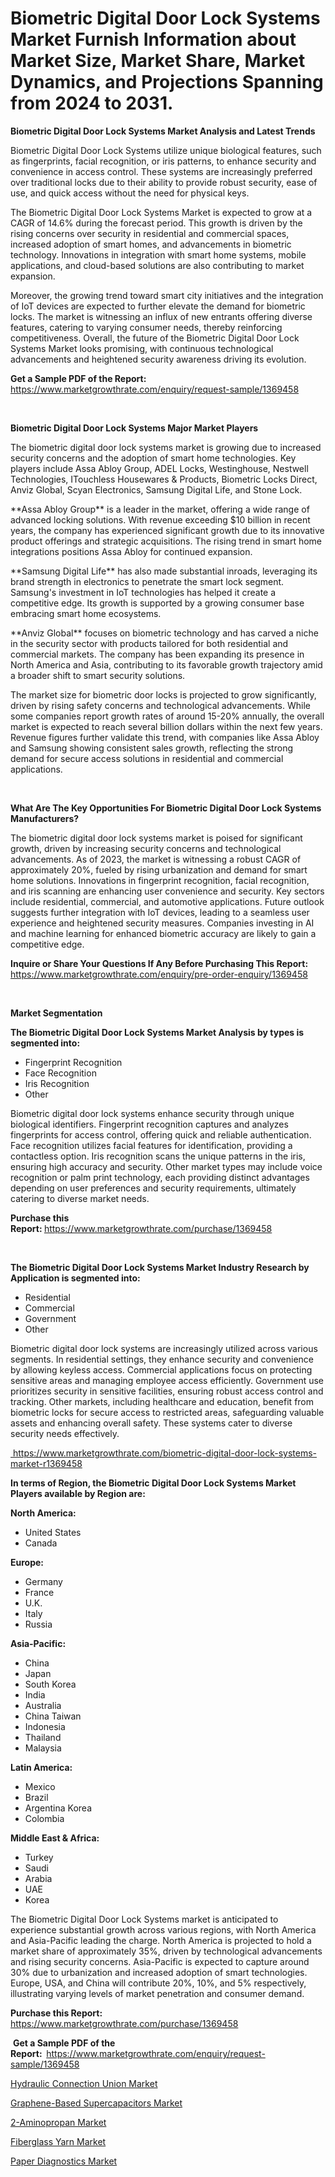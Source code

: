 <p><h1>Biometric Digital Door Lock Systems Market Furnish Information about Market Size, Market Share, Market Dynamics, and Projections Spanning from 2024 to 2031.</h1></p><p><strong>Biometric Digital Door Lock Systems Market Analysis and Latest Trends</strong></p>
<p><p>Biometric Digital Door Lock Systems utilize unique biological features, such as fingerprints, facial recognition, or iris patterns, to enhance security and convenience in access control. These systems are increasingly preferred over traditional locks due to their ability to provide robust security, ease of use, and quick access without the need for physical keys.</p><p>The Biometric Digital Door Lock Systems Market is expected to grow at a CAGR of 14.6% during the forecast period. This growth is driven by the rising concerns over security in residential and commercial spaces, increased adoption of smart homes, and advancements in biometric technology. Innovations in integration with smart home systems, mobile applications, and cloud-based solutions are also contributing to market expansion.</p><p>Moreover, the growing trend toward smart city initiatives and the integration of IoT devices are expected to further elevate the demand for biometric locks. The market is witnessing an influx of new entrants offering diverse features, catering to varying consumer needs, thereby reinforcing competitiveness. Overall, the future of the Biometric Digital Door Lock Systems Market looks promising, with continuous technological advancements and heightened security awareness driving its evolution.</p></p>
<p><strong>Get a Sample PDF of the Report:&nbsp;</strong> <a href="https://www.marketgrowthrate.com/enquiry/request-sample/1369458">https://www.marketgrowthrate.com/enquiry/request-sample/1369458</a></p>
<p>&nbsp;</p>
<p><strong>Biometric Digital Door Lock Systems Major Market Players</strong></p>
<p><p>The biometric digital door lock systems market is growing due to increased security concerns and the adoption of smart home technologies. Key players include Assa Abloy Group, ADEL Locks, Westinghouse, Nestwell Technologies, ITouchless Housewares & Products, Biometric Locks Direct, Anviz Global, Scyan Electronics, Samsung Digital Life, and Stone Lock.</p><p>**Assa Abloy Group** is a leader in the market, offering a wide range of advanced locking solutions. With revenue exceeding $10 billion in recent years, the company has experienced significant growth due to its innovative product offerings and strategic acquisitions. The rising trend in smart home integrations positions Assa Abloy for continued expansion.</p><p>**Samsung Digital Life** has also made substantial inroads, leveraging its brand strength in electronics to penetrate the smart lock segment. Samsung's investment in IoT technologies has helped it create a competitive edge. Its growth is supported by a growing consumer base embracing smart home ecosystems.</p><p>**Anviz Global** focuses on biometric technology and has carved a niche in the security sector with products tailored for both residential and commercial markets. The company has been expanding its presence in North America and Asia, contributing to its favorable growth trajectory amid a broader shift to smart security solutions.</p><p>The market size for biometric door locks is projected to grow significantly, driven by rising safety concerns and technological advancements. While some companies report growth rates of around 15-20% annually, the overall market is expected to reach several billion dollars within the next few years. Revenue figures further validate this trend, with companies like Assa Abloy and Samsung showing consistent sales growth, reflecting the strong demand for secure access solutions in residential and commercial applications.</p></p>
<p>&nbsp;</p>
<p><strong>What Are The Key Opportunities For Biometric Digital Door Lock Systems Manufacturers?</strong></p>
<p><p>The biometric digital door lock systems market is poised for significant growth, driven by increasing security concerns and technological advancements. As of 2023, the market is witnessing a robust CAGR of approximately 20%, fueled by rising urbanization and demand for smart home solutions. Innovations in fingerprint recognition, facial recognition, and iris scanning are enhancing user convenience and security. Key sectors include residential, commercial, and automotive applications. Future outlook suggests further integration with IoT devices, leading to a seamless user experience and heightened security measures. Companies investing in AI and machine learning for enhanced biometric accuracy are likely to gain a competitive edge.</p></p>
<p><strong>Inquire or Share Your Questions If Any Before Purchasing This Report:</strong> <a href="https://www.marketgrowthrate.com/enquiry/pre-order-enquiry/1369458">https://www.marketgrowthrate.com/enquiry/pre-order-enquiry/1369458</a></p>
<p>&nbsp;</p>
<p><strong>Market Segmentation</strong></p>
<p><strong>The Biometric Digital Door Lock Systems Market Analysis by types is segmented into:</strong></p>
<p><ul><li>Fingerprint Recognition</li><li>Face Recognition</li><li>Iris Recognition</li><li>Other</li></ul></p>
<p><p>Biometric digital door lock systems enhance security through unique biological identifiers. Fingerprint recognition captures and analyzes fingerprints for access control, offering quick and reliable authentication. Face recognition utilizes facial features for identification, providing a contactless option. Iris recognition scans the unique patterns in the iris, ensuring high accuracy and security. Other market types may include voice recognition or palm print technology, each providing distinct advantages depending on user preferences and security requirements, ultimately catering to diverse market needs.</p></p>
<p><strong>Purchase this Report:&nbsp;</strong><a href="https://www.marketgrowthrate.com/purchase/1369458">https://www.marketgrowthrate.com/purchase/1369458</a></p>
<p>&nbsp;</p>
<p><strong>The Biometric Digital Door Lock Systems Market Industry Research by Application is segmented into:</strong></p>
<p><ul><li>Residential</li><li>Commercial</li><li>Government</li><li>Other</li></ul></p>
<p><p>Biometric digital door lock systems are increasingly utilized across various segments. In residential settings, they enhance security and convenience by allowing keyless access. Commercial applications focus on protecting sensitive areas and managing employee access efficiently. Government use prioritizes security in sensitive facilities, ensuring robust access control and tracking. Other markets, including healthcare and education, benefit from biometric locks for secure access to restricted areas, safeguarding valuable assets and enhancing overall safety. These systems cater to diverse security needs effectively.</p></p>
<p><a href="https://www.marketgrowthrate.com/biometric-digital-door-lock-systems-market-r1369458">&nbsp;https://www.marketgrowthrate.com/biometric-digital-door-lock-systems-market-r1369458</a></p>
<p><strong>In terms of Region, the Biometric Digital Door Lock Systems Market Players available by Region are:</strong></p>
<p>
    <p> <strong> North America: </strong>
        <ul>
            <li>United States</li>
            <li>Canada</li>
        </ul>
        </p> 
    <p> <strong> Europe: </strong>
        <ul>
            <li>Germany</li>
            <li>France</li>
            <li>U.K.</li>
            <li>Italy</li>
            <li>Russia</li>
        </ul>
        </p> 
    <p> <strong> Asia-Pacific: </strong>
        <ul>
            <li>China</li>
            <li>Japan</li>
            <li>South Korea</li>
            <li>India</li>
            <li>Australia</li>
            <li>China Taiwan</li>
            <li>Indonesia</li>
            <li>Thailand</li>
            <li>Malaysia</li>
        </ul>
        </p> 
    <p> <strong> Latin America: </strong>
        <ul>
            <li>Mexico</li>
            <li>Brazil</li>
            <li>Argentina Korea</li>
            <li>Colombia</li>
        </ul>
        </p> 
    <p> <strong> Middle East & Africa: </strong>
        <ul>
            <li>Turkey</li>
            <li>Saudi</li>
            <li>Arabia</li>
            <li>UAE</li>
            <li>Korea</li>
        </ul>
    </p>
    </p>
<p><p>The Biometric Digital Door Lock Systems market is anticipated to experience substantial growth across various regions, with North America and Asia-Pacific leading the charge. North America is projected to hold a market share of approximately 35%, driven by technological advancements and rising security concerns. Asia-Pacific is expected to capture around 30% due to urbanization and increased adoption of smart technologies. Europe, USA, and China will contribute 20%, 10%, and 5% respectively, illustrating varying levels of market penetration and consumer demand.</p></p>
<p><strong>Purchase this Report: </strong><a href="https://www.marketgrowthrate.com/purchase/1369458">https://www.marketgrowthrate.com/purchase/1369458</a></p>
<p>&nbsp;<strong>Get a Sample PDF of the Report:&nbsp;&nbsp;</strong><a href="https://www.marketgrowthrate.com/enquiry/request-sample/1369458">https://www.marketgrowthrate.com/enquiry/request-sample/1369458</a></p>
<p><strong></strong></p>
<p><p><a href="https://github.com/dringals/Market-Research-Report-List-6/blob/main/hydraulic-connection-union-market.md">Hydraulic Connection Union Market</a></p><p><a href="https://github.com/jordond5lezama/Market-Research-Report-List-1/blob/main/graphene-based-supercapacitors-market.md">Graphene-Based Supercapacitors Market</a></p><p><a href="https://issuu.com/reportprime-2/docs/2-aminopropan-market-size-2030.pptx_2fd1b5adbaef5a">2-Aminopropan Market</a></p><p><a href="https://medium.com/@elicollier65/fiberglass-yarn-market-share-size-trends-industry-analysis-report-by-application-electro-d277687ecd3e?postPublishedType=repub">Fiberglass Yarn Market</a></p><p><a href="https://www.linkedin.com/pulse/insights-paper-diagnostics-industry-market-financial-arupc">Paper Diagnostics Market</a></p></p>
